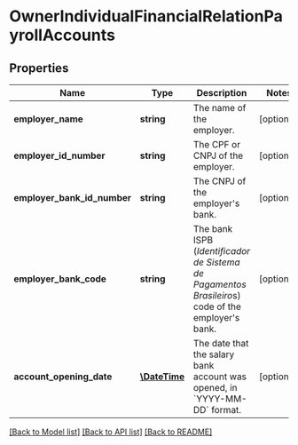 # OwnerIndividualFinancialRelationPayrollAccounts

## Properties
Name | Type | Description | Notes
------------ | ------------- | ------------- | -------------
**employer_name** | **string** | The name of the employer. | [optional] 
**employer_id_number** | **string** | The CPF or CNPJ of the employer. | [optional] 
**employer_bank_id_number** | **string** | The CNPJ of the employer&#x27;s bank. | [optional] 
**employer_bank_code** | **string** | The bank ISPB (*Identificador de Sistema de Pagamentos Brasileiro*s) code of the employer&#x27;s bank. | [optional] 
**account_opening_date** | [**\DateTime**](\DateTime.md) | The date that the salary bank account was opened, in &#x60;YYYY-MM-DD&#x60; format. | [optional] 

[[Back to Model list]](../../README.md#documentation-for-models) [[Back to API list]](../../README.md#documentation-for-api-endpoints) [[Back to README]](../../README.md)

